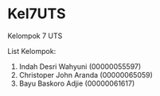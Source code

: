 # Kel7UTS
Kelompok 7 UTS

List Kelompok:
1. Indah Desri Wahyuni      (00000055597)
2. Christoper John Aranda   (00000065059)
3. Bayu Baskoro Adjie       (00000061617)
